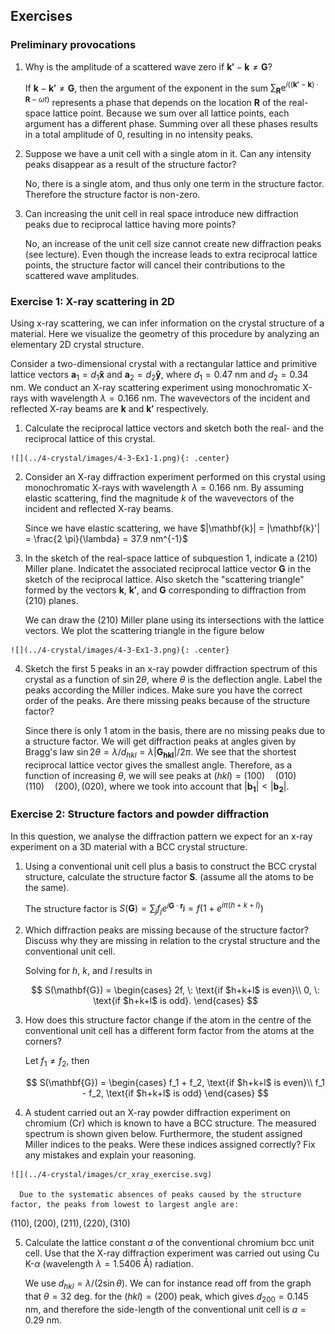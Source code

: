 ## Exercises

### Preliminary provocations

  1.  Why is the amplitude of a scattered wave zero if $\mathbf{k'}-\mathbf{k} \neq \mathbf{G}$?

      If $\mathbf{k}-\mathbf{k'}\neq \mathbf{G}$, then the argument of the exponent in the sum  $\sum_\mathbf{R}\mathrm{e}^{i\left((\mathbf{k'}-\mathbf{k})\cdot\mathbf{R}-\omega t\right)}$ represents a phase that depends on the location $\mathbf{R}$ of the real-space lattice point. Because we sum over all lattice points, each argument has a different phase. Summing over all these phases results in a total amplitude of 0, resulting in no intensity peaks.

  2.  Suppose we have a unit cell with a single atom in it. Can any intensity peaks disappear as a result of the structure factor?

      No, there is a single atom, and thus only one term in the structure factor. Therefore the structure factor is non-zero.

  3.  Can increasing the unit cell in real space introduce new diffraction peaks due to reciprocal lattice having more points?

      No, an increase of the unit cell size cannot create new diffraction peaks (see lecture). Even though the increase leads to extra reciprocal lattice points, the structure
      factor will cancel their contributions to the scattered wave amplitudes.

### Exercise 1: X-ray scattering in 2D

  Using x-ray scattering, we can infer information on the crystal structure of a material. Here we visualize the geometry of this procedure by analyzing an elementary 2D crystal structure.

  Consider a two-dimensional crystal with a rectangular lattice and primitive lattice vectors $\mathbf{a}_1 = d_1\mathbf{\hat{x}}$ and $\mathbf{a}_2 = d_2\mathbf{\hat{y}}$, where $d_1=0.47$ nm and $d_2=0.34$ nm. We conduct an X-ray scattering experiment using monochromatic X-rays with wavelength $\lambda = 0.166$ nm. The wavevectors of the incident and reflected X-ray beams are $\mathbf{k}$ and $\mathbf{k'}$ respectively.

  1.  Calculate the reciprocal lattice vectors and sketch both the real- and the reciprocal lattice of this crystal.

    ![](../4-crystal/images/4-3-Ex1-1.png){: .center}

  2.  Consider an X-ray diffraction experiment performed on this crystal using monochromatic X-rays with wavelength $\lambda = 0.166$ nm. By assuming elastic scattering, find the magnitude $k$ of the wavevectors of the incident and reflected X-ray beams.

      Since we have elastic scattering, we have $|\mathbf{k}| = |\mathbf{k}'| = \frac{2 \pi}{\lambda} = 37.9 nm^{-1}$

  3.  In the sketch of the real-space lattice of subquestion 1, indicate a (210) Miller plane. Indicatet the associated reciprocal lattice vector $\mathbf{G}$ in the sketch of the reciprocal lattice. Also sketch the "scattering triangle" formed by the vectors $\mathbf{k}$, $\mathbf{k'}$, and $\mathbf{G}$ corresponding to diffraction from (210) planes.

      We can draw the (210) Miller plane using its intersections with the lattice vectors. We plot the scattering triangle in the figure below

    ![](../4-crystal/images/4-3-Ex1-3.png){: .center}

  4.  Sketch the first 5 peaks in an x-ray powder diffraction spectrum of this crystal as a function of $\sin 2\theta$, where $\theta$ is the deflection angle. Label the peaks according the Miller indices. Make sure you have the correct order of the peaks. Are there missing peaks because of the structure factor?

      Since there is only 1 atom in the basis, there are no missing peaks due to a structure factor. We will get diffraction peaks at angles given by Bragg's law $\sin2\theta = \lambda/d_{hkl} = \lambda |\mathbf{G_{hkl}}|/2\pi$. We see that the shortest reciprocal lattice vector gives the smallest angle. Therefore, as a function of increasing $\theta$, we will see peaks at $(hkl)= (100) \quad (010) \quad (110) \quad (200), (020)$, where we took into account that $|\mathbf{b_1}|<|\mathbf{b_2}|$.



### Exercise 2: Structure factors and powder diffraction

  In this question, we analyse the diffraction pattern we expect for an x-ray experiment on a 3D material with a BCC crystal structure.

  1.  Using a conventional unit cell plus a basis to construct the BCC crystal structure, calculate the structure factor $\mathbf{S}$. (assume all the atoms to be the same).

      The structure factor is $S(\mathbf{G}) = \sum_j f_j e^{i \mathbf{G} \cdot \mathbf{r_j}} = f(1 + e^{i \pi (h+k+l)})$

  2.  Which diffraction peaks are missing because of the structure factor? Discuss why they are missing in relation to the crystal structure and the conventional unit cell.

      Solving for $h$, $k$, and $l$ results in

      $$
      S(\mathbf{G}) = \begin{cases}
          2f, \: \text{if $h+k+l$ is even}\\
          0, \: \text{if $h+k+l$ is odd}.
      \end{cases}
      $$

  3.  How does this structure factor change if the atom in the centre of the conventional unit cell has a different form factor from the atoms at the corners?

      Let $f_1 \neq f_2$, then

      $$
      S(\mathbf{G}) = \begin{cases}
      f_1 + f_2, \text{if $h+k+l$ is even}\\
      f_1 - f_2, \text{if $h+k+l$ is odd}
      \end{cases}       
      $$

  4.  A student carried out an X-ray powder diffraction experiment on chromium (Cr) which is known to have a BCC structure. The measured spectrum is shown given below. Furthermore, the student assigned Miller indices to the peaks. Were these indices assigned correctly? Fix any mistakes and explain your reasoning.

    ![](../4-crystal/images/cr_xray_exercise.svg)

      Due to the systematic absences of peaks caused by the structure factor, the peaks from lowest to largest angle are:
$(110),(200),(211), (220), (310)$

  5.  Calculate the lattice constant $a$ of the conventional chromium bcc unit cell. Use that the X-ray diffraction experiment was carried out using Cu K-$\alpha$ (wavelength $\lambda = 1.5406$ Å) radiation.

      We use $d_{hkl} = \lambda /(2\sin\theta)$. We can for instance read off from the graph that $\theta = 32$ deg. for the $(hkl) =(200)$ peak, which gives $d_{200} = 0.145$ nm, and therefore the side-length of the conventional unit cell is $a=0.29$ nm.
